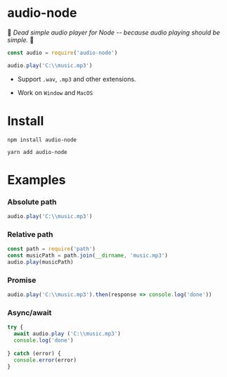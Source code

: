# audio-node
🎵
_Dead simple audio player for Node -- because audio playing should be simple._ 
🤘
```javascript
const audio = require('audio-node')

audio.play('C:\\music.mp3')
```

- Support `.wav`, `.mp3` and other extensions.

- Work on `Window` and `MacOS`

# Install
```
npm install audio-node
```
```
yarn add audio-node
```

# Examples
### Absolute path
```javascript
audio.play('C:\\music.mp3')
```

### Relative path
```javascript
const path = require('path')
const musicPath = path.join(__dirname, 'music.mp3')
audio.play(musicPath)
```

### Promise
```javascript
audio.play('C:\\music.mp3').then(response => console.log('done'))
```

### Async/await
```javascript
try {
  await audio.play ('C:\\music.mp3')
  console.log('done')
  
} catch (error) {
  console.error(error)
}
```

